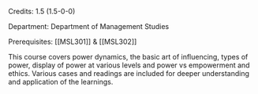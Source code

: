 Credits: 1.5 (1.5-0-0)

Department: Department of Management Studies

Prerequisites: [[MSL301]] & [[MSL302]]

This course covers power dynamics, the basic art of influencing, types of power, display of power at various levels and power vs empowerment and ethics. Various cases and readings are included for deeper understanding and application of the learnings.
